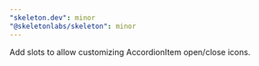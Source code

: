 ```yaml
---
"skeleton.dev": minor
"@skeletonlabs/skeleton": minor
---
```


Add slots to allow customizing AccordionItem open/close icons.
